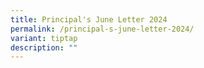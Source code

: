 ```yaml
---
title: Principal's June Letter 2024
permalink: /principal-s-june-letter-2024/
variant: tiptap
description: ""
---
```

